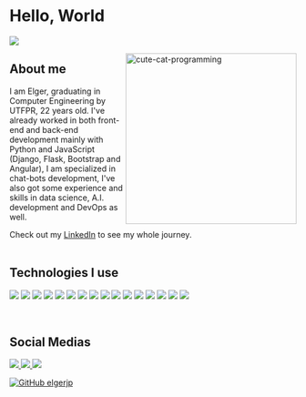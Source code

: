 <h1>Hello, World</h1> 

![](https://komarev.com/ghpvc/?username=elgerjp&color=0c0c0c)

<img src="https://media1.giphy.com/media/f6hnhHkks8bk4jwjh3/giphy.gif" min-width="400px" max-width="300px" width="300px" align="right" alt="cute-cat-programming" height="300px">
<h2>About me</h2>
<p align="left"> 
  I am Elger, graduating in Computer Engineering by UTFPR, 22 years old. I've already worked in both front-end and back-end development mainly with Python and JavaScript           (Django, Flask, Bootstrap and Angular), I am specialized in chat-bots development, I've also got some experience and skills in data science, A.I. development and DevOps as well.

  Check out my <a href="https://www.linkedin.com/in/elgerjp/" alt="Linkedin">LinkedIn</a> to see my whole journey.
  <br>
  <br>
</p>
<h2>Technologies I use</h2>
<p>
  <img src="https://img.shields.io/badge/Python-3776AB?style=for-the-badge&logo=python&logoColor=white"/>
  <img src="https://img.shields.io/badge/HTML5-E34F26?style=for-the-badge&logo=html5&logoColor=white"/>
  <img src="https://img.shields.io/badge/C-00599C?style=for-the-badge&logo=c&logoColor=white"/>
  <img src="https://img.shields.io/badge/JavaScript-323330?style=for-the-badge&logo=javascript&logoColor=F7DF1E"/>
  <img src="https://img.shields.io/badge/Pandas-2C2D72?style=for-the-badge&logo=pandas&logoColor=white"/>
  <img src="https://img.shields.io/badge/Linux-FCC624?style=for-the-badge&logo=linux&logoColor=black"/>
  <img src="https://img.shields.io/badge/SQLite-07405E?style=for-the-badge&logo=sqlite&logoColor=white"/>
  <img src="https://img.shields.io/badge/Django-092E20?style=for-the-badge&logo=django&logoColor=white"/>
  <img src="https://img.shields.io/badge/Git-F05032?style=for-the-badge&logo=git&logoColor=white"/>
  <img src="https://img.shields.io/badge/Flask-000000?style=for-the-badge&logo=flask&logoColor=white"/>
  <img src="https://img.shields.io/badge/Bootstrap-563D7C?style=for-the-badge&logo=bootstrap&logoColor=white"/>
  <img src="https://img.shields.io/badge/Elastic_Search-005571?style=for-the-badge&logo=elasticsearch&logoColor=white"/>
  <img src="https://img.shields.io/badge/MongoDB-4EA94B?style=for-the-badge&logo=mongodb&logoColor=white" />
  <img src="https://img.shields.io/badge/TensorFlow-FF6F00?style=for-the-badge&logo=TensorFlow&logoColor=white"/>
  <img src="https://img.shields.io/badge/Docker-2CA5E0?style=for-the-badge&logo=docker&logoColor=white"/>
  <img src="https://img.shields.io/badge/kubernetes-326ce5.svg?&style=for-the-badge&logo=kubernetes&logoColor=white"/>
  
</p>
 
</p>

<br>
<h2>Social Medias</h2>

<p align="left">
  <a href="https://www.facebook.com/joaopedro.elger/" alt="Facebook">
    <img src="https://img.shields.io/badge/Facebook-1877F2?style=for-the-badge&logo=facebook&logoColor=white"/>
  </a>

  <a href="https://www.linkedin.com/in/elgerjp/" alt="Linkedin">
    <img src="https://img.shields.io/badge/LinkedIn-0077B5?style=for-the-badge&logo=linkedin&logoColor=white" />
  </a>  
 
  <a href="https://stackoverflow.com/users/16744221/elger" alt="Stack Overflow">
    <img src="https://img.shields.io/badge/Stack_Overflow-FE7A16?style=for-the-badge&logo=stack-overflow&logoColor=white"/>
  </a>
  
  [![GitHub elgerjp]( https://img.shields.io/github/followers/elgerjp?label=follow&style=social)](https://github.com/ElgerJP)
</p> 
 
 






